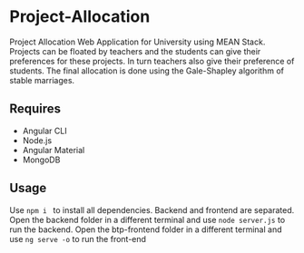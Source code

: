 # Project-Allocation
Project Allocation Web Application for University using MEAN Stack. Projects can be floated by teachers and the students can give their preferences for these projects. In turn teachers also give their preference of students. The final allocation is done using the Gale-Shapley algorithm of stable marriages. 


## Requires
 - Angular CLI
 - Node.js
 - Angular Material
 - MongoDB

## Usage
Use ```npm i ``` to install all dependencies.
Backend and frontend are separated.
Open the backend folder in a different terminal and use ```node server.js``` to run the backend.
Open the btp-frontend folder in a different terminal and use ```ng serve -o``` to run the front-end
